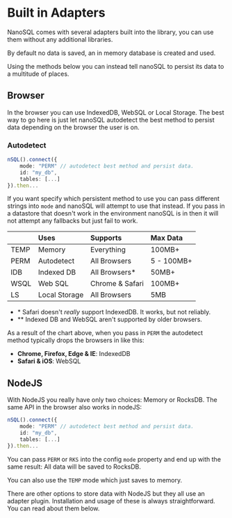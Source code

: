 # Built in Adapters



NanoSQL comes with several adapters built into the library, you can use them without any additional libraries.

By default no data is saved, an in memory database is created and used.

Using the methods below you can instead tell nanoSQL to persist its data to a multitude of places.

## Browser

In the browser you can use IndexedDB, WebSQL or Local Storage. The best way to go here is just let nanoSQL autodetect the best method to persist data depending on the browser the user is on.

### Autodetect

```typescript
nSQL().connect({
    mode: "PERM" // autodetect best method and persist data.
    id: "my_db",
    tables: [...]
}).then...
```

If you want specify which persistent method to use you can pass different strings into `mode` and nanoSQL will attempt to use that instead. If you pass in a datastore that doesn't work in the environment nanoSQL is in then it will not attempt any fallbacks but just fail to work.

|  | Uses | Supports | Max Data |
| :--- | :--- | :--- | :--- |
| TEMP | Memory | Everything | 100MB+ |
| PERM | Autodetect | All Browsers | 5 - 100MB+ |
| IDB | Indexed DB | All Browsers\* | 50MB+ |
| WSQL | Web SQL | Chrome & Safari | 100MB+ |
| LS | Local Storage | All Browsers | 5MB |

* \* Safari doesn't _really_ support IndexedDB.  It works, but not reliably.
* \*\* Indexed DB and WebSQL aren't supported by older browsers.

As a result of the chart above, when you pass in `PERM` the autodetect method typically drops the browsers in like this:

* **Chrome, Firefox, Edge & IE**: IndexedDB
* **Safari & iOS**: WebSQL

## NodeJS

With NodeJS you really have only two choices: Memory or RocksDB. The same API in the browser also works in nodeJS:

```typescript
nSQL().connect({
    mode: "PERM" // autodetect best method and persist data.
    id: "my_db",
    tables: [...]
}).then...
```

You can pass `PERM` or `RKS` into the config `mode` property and end up with the same result: All data will be saved to RocksDB.

You can also use the `TEMP` mode which just saves to memory.

There are other options to store data with NodeJS but they all use an adapter plugin. Installation and usage of these is always straightforward. You can read about them below.